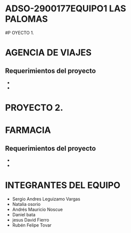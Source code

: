 
# ADSO-2900177EQUIPO1 LAS PALOMAS 

#P OYECTO 1.
# AGENCIA DE VIAJES  
## Requerimientos del proyecto 
-
-
# PROYECTO 2.
# FARMACIA 
## Requerimientos del proyecto 
-
-


# INTEGRANTES DEL EQUIPO 
- Sergio Andres Leguizamo Vargas
- Natalia osorio
- Andrés Mauricio Noscue
- Daniel bata
- jesus David Fierro
- Rubén Felipe Tovar
  
